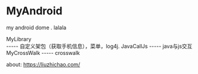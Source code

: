 # MyAndroid
my android dome .
lalala

MyLibrary   
	-----	自定义架包（获取手机信息），菜单，log4j.
JavaCallJs
	-----	java与js交互
MyCrossWalk
	-----	crosswalk
	
	
about:		https://liuzhichao.com/
			
